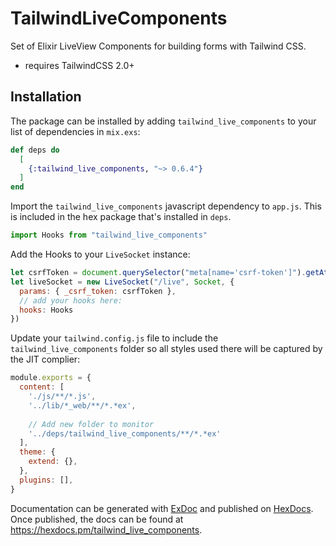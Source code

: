 # TailwindLiveComponents

Set of Elixir LiveView Components for building forms with Tailwind CSS.

- requires TailwindCSS 2.0+

## Installation

The package can be installed by adding `tailwind_live_components` to your list of dependencies in `mix.exs`:

```elixir
def deps do
  [
    {:tailwind_live_components, "~> 0.6.4"}
  ]
end
```

Import the `tailwind_live_components` javascript dependency to `app.js`.
This is included in the hex package that's installed in `deps`.

```javascript
import Hooks from "tailwind_live_components"
```

Add the Hooks to your `LiveSocket` instance:

```javascript
let csrfToken = document.querySelector("meta[name='csrf-token']").getAttribute("content")
let liveSocket = new LiveSocket("/live", Socket, {
  params: { _csrf_token: csrfToken },
  // add your hooks here:
  hooks: Hooks
})
```

Update your `tailwind.config.js` file to include the `tailwind_live_components`
folder so all styles used there will be captured by the JIT complier:

```js
module.exports = {
  content: [
    './js/**/*.js',
    '../lib/*_web/**/*.*ex',
    
    // Add new folder to monitor
    '../deps/tailwind_live_components/**/*.*ex'
  ],
  theme: {
    extend: {},
  },
  plugins: [],
}
```

Documentation can be generated with [ExDoc](https://github.com/elixir-lang/ex_doc)
and published on [HexDocs](https://hexdocs.pm). Once published, the docs can
be found at <https://hexdocs.pm/tailwind_live_components>.

